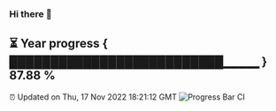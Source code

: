 ### Hi there 👋
⏳ Year progress { ██████████████████████████▁▁▁▁ } 87.88 %
---
⏰ Updated on Thu, 17 Nov 2022 18:21:12 GMT
![Progress Bar CI](https://github.com/liununu/liununu/workflows/Progress%20Bar%20CI/badge.svg)
